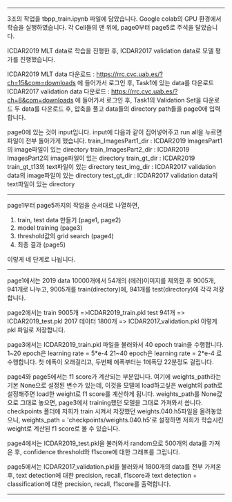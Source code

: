 --------------------------------------------------------------------------------------------------------------

3조의 작업을 tbpp_train.ipynb 파일에 담았습니다. Google colab의 GPU 환경에서 학습을 실행하였습니다.
각 Cell들의 맨 위에, page0부터 page5로 주석을 달았습니다. 

ICDAR2019 MLT data로 학습을 진행한 후, ICDAR2017 validation data로 모델 평가를 진행했습니다.

ICDAR2019 MLT data 다운로드 : https://rrc.cvc.uab.es/?ch=15&com=downloads 에 들어가서 로그인 후, Task1에 있는 data를 다운로드
ICDAR2017 validation data 다운로드 : https://rrc.cvc.uab.es/?ch=8&com=downloads 에 들어가서 로그인 후, Task1의 Validation Set을 다운로드
두 data를 다운로드 후, 압축을 풀고 data들의 directory path들을 page0에 입력합니다.

page0에 있는 것이 input입니다. input에 다음과 같이 집어넣어주고 run all을 누르면 파일이 전부 돌아가게 했습니다.
train_ImagesPart1_dir : ICDAR2019 ImagesPart1의 image파일이 있는 directory
train_ImagesPart2_dir : ICDAR2019 ImagesPart2의 image파일이 있는 directory
train_gt_dir : ICDAR2019 train_gt_t13의 text파일이 있는 directory
test_img_dir : ICDAR2017 validation data의 image파일이 있는 directory
test_gt_dir : ICDAR2017 validation data의 text파일이 있는 directory

--------------------------------------------------------------------------------------------------------------

page1부터 page5까지의 작업을 순서대로 나열하면,

1. train, test data 만들기 (page1, page2)
2. model training (page3)
3. threshold값의 grid search (page4)
4. 최종 결과 (page5)

이렇게 네 단계로 나뉩니다.

--------------------------------------------------------------------------------------------------------------

page1에서는 
2019 data 10000개에서 54개의 (에러)이미지를 제외한 후 9005개, 941개로 나누고,
9005개를 train(directory)에, 941개를 test(directory)에 각각 저장합니다. 

page2에서는
train 9005개 =>ICDAR2019_train.pkl
test 941개 => ICDAR2019_test.pkl
2017 데이터 1800개 => ICDAR2017_validation.pkl
이렇게 pkl 파일로 저장합니다.

page3에서는
ICDAR2019_train.pkl 파일을 불러와서 40 epoch train을 수행합니다.
1~20 epoch은 learning rate = 5*e-4
21~40 epoch은 learning rate = 2*e-4 로 수행합니다.
첫 에폭이 오래걸리고, 두번째 에폭부터는 1에폭당 22분정도 걸립니다.

page4와 page5에서는 f1 score가 계산되는 부분입니다.
여기에 weights_path라는 기본 None으로 설정된 변수가 있는데, 이것을
모델에 load하고싶은 weight의 path로 설정해주면 load한 weight로 f1 score를 계산하게 됩니다.
weights_path를 None값으로 그대로 놓으면, page3에서 training했던 모델을 그대로 가져와서 씁니다.
checkpoints 폴더에 저희가 train 시켜서 저장했던 weights.040.h5파일을 올려놓았으니,
weights_path = 'checkpoints/weights.040.h5'로 설정하면 
저희가 학습시킨 weight로 계산된 f1 score로 볼 수 있습니다.

page4에서는
ICDAR2019_test.pkl을 불러와서 random으로 500개의 data를 가져온 후,
confidence threshold와 f1score에 대한 그래프를 그립니다.



page5에서는
ICDAR2017_validation.pkl을 불러와서 1800개의 data를 전부 가져온 후,
text detection에 대한 precision, recall, f1score과
text detection + classification에 대한 precision, recall, f1score를 출력합니다.

--------------------------------------------------------------------------------------------------------------
